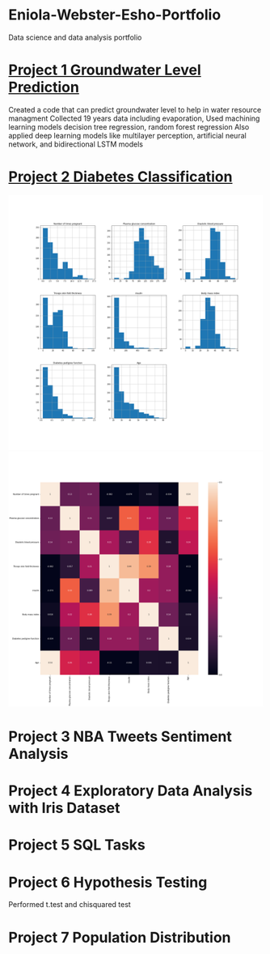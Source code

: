 # Eniola-Webster-Esho-Portfolio
Data science and data analysis portfolio

# [Project 1 Groundwater Level Prediction](https://github.com/EniolaWebsterEsho/Prediction-Codes)

Created a code that can predict groundwater level to help in water resource managment
Collected 19 years data including evaporation, 
Used machining learning models decision tree regression, random forest regression
Also applied deep learning models like multilayer perception, artificial neural network, and bidirectional LSTM models

# [Project 2 Diabetes Classification](https://github.com/EniolaWebsterEsho/Diabetes-Classification)
![](/images/Diabetes.png)
![](/images/Correlation.png)
# Project 3 NBA Tweets Sentiment Analysis

# Project 4 Exploratory Data Analysis with Iris Dataset

# Project 5 SQL Tasks 

# Project 6 Hypothesis Testing
Performed t.test and chisquared test

# Project 7 Population Distribution
